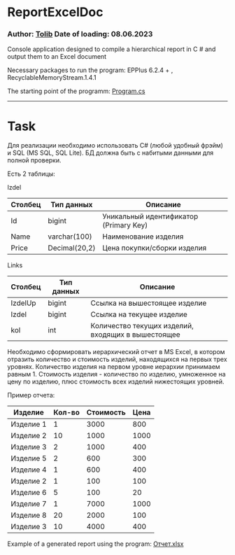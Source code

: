 # ReportExcelDoc
### Author: [Tolib](https://github.com/Tolib-Angle) Date of loading: 08.06.2023
Console application designed to compile a hierarchical report in C # and output them to an Excel document

Necessary packages to run the program: EPPlus 6.2.4 + , RecyclableMemoryStream.1.4.1

The starting point of the programm: [Program.cs](https://github.com/Tolib-Angle/ReportExcelDoc/blob/main/Program.cs)

--------------------------------------

# Task

Для реализации необходимо использовать C# (любой удобный фрэйм) и SQL (MS SQL, SQL Lite). БД должна быть с набитыми данными для полной проверки.

Есть 2 таблицы:

Izdel

| Столбец | Тип данных     | Описание                     |
|---------|----------------|------------------------------|
| Id      | bigint         | Уникальный идентификатор (Primary Key) |
| Name    | varchar(100)   | Наименование изделия          |
| Price   | Decimal(20,2)  | Цена покупки/сборки изделия   |

Links

| Столбец | Тип данных     | Описание                      |
|---------|----------------|-------------------------------|
| IzdelUp | bigint         | Ссылка на вышестоящее изделие |
| Izdel   | bigint         | Ссылка на текущее изделие     |
| kol     | int            | Количество текущих изделий, входящих в вышестоящее |


Необходимо сформировать иерархический отчет в MS Excel, в котором отразить количество и стоимость изделий, находящихся на первых трех уровнях.
Количество изделия на первом уровне иерархии принимаем равным 1. Стоимость изделия - количество по изделию, умноженное на цену по изделию, плюс стоимость всех изделий нижестоящих уровней.

Пример отчета:

| Изделие   | Кол-во | Стоимость | Цена  |
|-----------|--------|-----------|-------|
| Изделие 1 | 1      | 3000      | 800   |
|  Изделие 2 | 10     | 1000      | 1000  |
|  Изделие 3 | 2      | 1000      | 400   |
|   Изделие 5 | 2      | 600       | 300   |
|  Изделие 4 | 1      | 600       | 400   |
|   Изделие 2 | 1      | 100       | 100   |
|   Изделие 6 | 5      | 100       | 20    |
| Изделие 7 | 1      | 7000      | 1000  |
|  Изделие 8 | 20     | 2000      | 100   |
|  Изделие 3 | 10     | 4000      | 400   |


Example of a generated report using the program: [Отчет.xlsx](https://github.com/Tolib-Angle/ReportExcelDoc/blob/main/Отчет.xlsx)